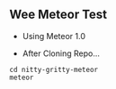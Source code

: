 ## Wee Meteor Test

* Using Meteor 1.0

* After Cloning Repo...

```shell
cd nitty-gritty-meteor
meteor
```

